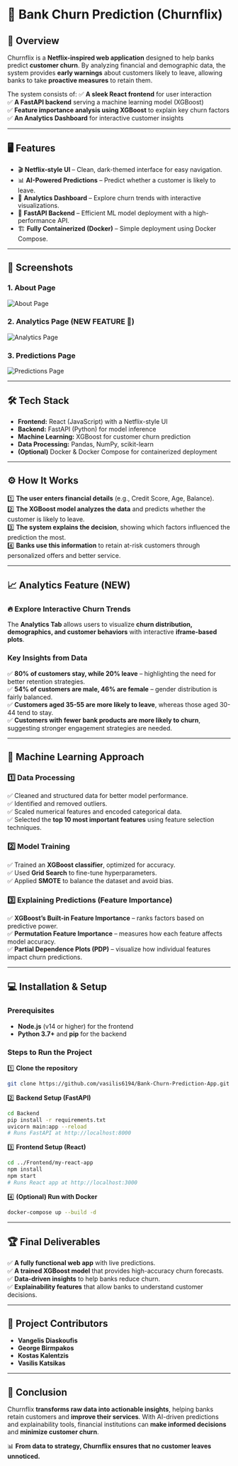 # 🚀 Bank Churn Prediction (Churnflix)

## 📌 Overview

Churnflix is a **Netflix-inspired web application** designed to help banks predict **customer churn**. By analyzing financial and demographic data, the system provides **early warnings** about customers likely to leave, allowing banks to take **proactive measures** to retain them.

The system consists of:
✅ **A sleek React frontend** for user interaction\
✅ **A FastAPI backend** serving a machine learning model (XGBoost)\
✅ **Feature importance analysis using XGBoost** to explain key churn factors\
✅ **An Analytics Dashboard** for interactive customer insights

---

## **🖥️ Features**
- 🎬 **Netflix-style UI** – Clean, dark-themed interface for easy navigation.
- 📊 **AI-Powered Predictions** – Predict whether a customer is likely to leave.
- 📝 **Analytics Dashboard** – Explore churn trends with interactive visualizations.
- 🚀 **FastAPI Backend** – Efficient ML model deployment with a high-performance API.
- 🏗️ **Fully Containerized (Docker)** – Simple deployment using Docker Compose.

---

## 📸 **Screenshots**

### **1. About Page**
![About Page](./screenshots/about.JPG "About Page")

### **2. Analytics Page (NEW FEATURE 🎉)**
![Analytics Page](./screenshots/home.JPG "Analytics Page")

### **3. Predictions Page**
![Predictions Page](./screenshots/predictions.JPG "Predictions Page")

---

## **🛠 Tech Stack**
- **Frontend:** React (JavaScript) with a Netflix-style UI
- **Backend:** FastAPI (Python) for model inference
- **Machine Learning:** XGBoost for customer churn prediction
- **Data Processing:** Pandas, NumPy, scikit-learn
- **(Optional)** Docker & Docker Compose for containerized deployment

---

## **⚙️ How It Works**
1️⃣ **The user enters financial details** (e.g., Credit Score, Age, Balance).\
2️⃣ **The XGBoost model analyzes the data** and predicts whether the customer is likely to leave.\
3️⃣ **The system explains the decision**, showing which factors influenced the prediction the most.\
4️⃣ **Banks use this information** to retain at-risk customers through personalized offers and better service.

---

## **📈 Analytics Feature (NEW)**
### 🔥 **Explore Interactive Churn Trends**
The **Analytics Tab** allows users to visualize **churn distribution, demographics, and customer behaviors** with interactive **iframe-based plots**.

### **Key Insights from Data**
✅ **80% of customers stay, while 20% leave** – highlighting the need for better retention strategies.\
✅ **54% of customers are male, 46% are female** – gender distribution is fairly balanced.\
✅ **Customers aged 35-55 are more likely to leave**, whereas those aged 30-44 tend to stay.\
✅ **Customers with fewer bank products are more likely to churn**, suggesting stronger engagement strategies are needed.

---

## **🔬 Machine Learning Approach**
### **1️⃣ Data Processing**
✅ Cleaned and structured data for better model performance.\
✅ Identified and removed outliers.\
✅ Scaled numerical features and encoded categorical data.\
✅ Selected the **top 10 most important features** using feature selection techniques.

### **2️⃣ Model Training**
✅ Trained an **XGBoost classifier**, optimized for accuracy.\
✅ Used **Grid Search** to fine-tune hyperparameters.\
✅ Applied **SMOTE** to balance the dataset and avoid bias.

### **3️⃣ Explaining Predictions (Feature Importance)**
✅ **XGBoost’s Built-in Feature Importance** – ranks factors based on predictive power.\
✅ **Permutation Feature Importance** – measures how each feature affects model accuracy.\
✅ **Partial Dependence Plots (PDP)** – visualize how individual features impact churn predictions.

---

## **💻 Installation & Setup**
### **Prerequisites**
- **Node.js** (v14 or higher) for the frontend
- **Python 3.7+** and **pip** for the backend

### **Steps to Run the Project**
1️⃣ **Clone the repository**
```bash
git clone https://github.com/vasilis6194/Bank-Churn-Prediction-App.git

```
2️⃣ **Backend Setup (FastAPI)**

```bash
cd Backend
pip install -r requirements.txt
uvicorn main:app --reload
# Runs FastAPI at http://localhost:8000
```

3️⃣ **Frontend Setup (React)**

```bash
cd ../Frontend/my-react-app
npm install
npm start
# Runs React app at http://localhost:3000
```

4️⃣ **(Optional) Run with Docker**

```bash
docker-compose up --build -d
```

---

## 🏆 Final Deliverables

✅ **A fully functional web app** with live predictions.\
✅ **A trained XGBoost model** that provides high-accuracy churn forecasts.\
✅ **Data-driven insights** to help banks reduce churn.\
✅ **Explainability features** that allow banks to understand customer decisions.

---

## 👥 Project Contributors

- **Vangelis Diaskoufis**
- **George Birmpakos**
- **Kostas Kalentzis**
- **Vasilis Katsikas**

---

## 🚀 Conclusion

Churnflix **transforms raw data into actionable insights**, helping banks retain customers and **improve their services**. With AI-driven predictions and explainability tools, financial institutions can **make informed decisions** and **minimize customer churn**.

📊 **From data to strategy, Churnflix ensures that no customer leaves unnoticed.**

